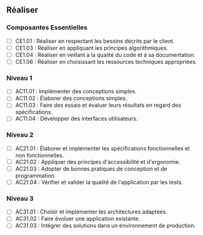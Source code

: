 ## Réaliser

### Composantes Essentielles

- [ ] CE1.01 : Réaliser en respectant les besoins décrits par le client.
- [ ] CE1.03 : Réaliser en appliquant les principes algorithmiques.
- [ ] CE1.04 : Réaliser en veillant à la qualité du code et à sa documentation.
- [ ] CE1.06 : Réaliser en choisissant les ressources techniques appropriées.

### Niveau 1

- [ ] AC11.01 : Implémenter des conceptions simples.
- [ ] AC11.02 : Élaborer des conceptions simples.
- [ ] AC11.03 : Faire des essais et évaluer leurs résultats en regard des spécifications.
- [ ] AC11.04 : Développer des interfaces utilisateurs.

### Niveau 2

- [ ] AC21.01 : Élaborer et implémenter les spécifications fonctionnelles et non fonctionnelles.
- [ ] AC21.02 : Appliquer des principes d'accessibilité et d'ergonomie.
- [ ] AC21.03 : Adopter de bonnes pratiques de conception et de programmation.
- [ ] AC21.04 : Vérifier et valider la qualité de l'application par les tests.

### Niveau 3

- [ ] AC31.01 : Choisir et implémenter les architectures adaptées.
- [ ] AC31.02 : Faire évoluer une application existante.
- [ ] AC31.03 : Intégrer des solutions dans un environnement de production.
